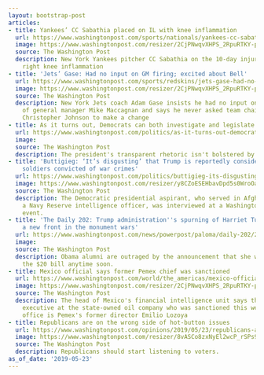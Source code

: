 ```yaml
---
layout: bootstrap-post
articles:
- title: Yankees’ CC Sabathia placed on IL with knee inflammation
  url: https://www.washingtonpost.com/sports/nationals/yankees-cc-sabathia-placed-on-il-with-knee-inflammation/2019/05/23/ec53e5f6-7d6b-11e9-b1f3-b233fe5811ef_story.html
  image: https://www.washingtonpost.com/resizer/2CjPNwqvXHPS_2RpuRTKY-p3eVo=/1484x0/www.washingtonpost.com/pb/resources/img/twp-social-share.png
  source: The Washington Post
  description: New York Yankees pitcher CC Sabathia on the 10-day injured list with
    right knee inflammation
- title: 'Jets’ Gase: Had no input on GM firing; excited about Bell'
  url: https://www.washingtonpost.com/sports/redskins/jets-gase-had-no-input-on-gm-firing-excited-about-bell/2019/05/23/7ee6aec2-7d6b-11e9-b1f3-b233fe5811ef_story.html
  image: https://www.washingtonpost.com/resizer/2CjPNwqvXHPS_2RpuRTKY-p3eVo=/1484x0/www.washingtonpost.com/pb/resources/img/twp-social-share.png
  source: The Washington Post
  description: New York Jets coach Adam Gase insists he had no input on the firing
    of general manager Mike Maccagnan and says he never asked team chairman and CEO
    Christopher Johnson to make a change
- title: As it turns out, Democrats can both investigate and legislate
  url: https://www.washingtonpost.com/politics/as-it-turns-out-democrats-can-both-investigate-and-legislate/2019/05/23/f1d9499c-50f5-4dc8-a285-57de3c53ae63_story.html
  image: 
  source: The Washington Post
  description: The president's transparent rhetoric isn't bolstered by reality.
- title: 'Buttigieg: ‘It’s disgusting’ that Trump is reportedly considering pardoning
    soldiers convicted of war crimes'
  url: https://www.washingtonpost.com/politics/buttigieg-its-disgusting-that-trump-is-reportedly-considering-pardoning-soldiers-convicted-of-war-crimes/2019/05/23/5ccae858-7d61-11e9-a5b3-34f3edf1351e_story.html
  image: https://www.washingtonpost.com/resizer/y8CZoESEHbavDpd5s0WroOadS-c=/1484x0/arc-anglerfish-washpost-prod-washpost.s3.amazonaws.com/public/V2E7WFD5NAI6TJNTGTZ634JVDY.jpg
  source: The Washington Post
  description: The Democratic presidential aspirant, who served in Afghanistan as
    a Navy Reserve intelligence officer, was interviewed at a Washington Post Live
    event.
- title: 'The Daily 202: Trump administration''s spurning of Harriet Tubman opens
    a new front in the monument wars'
  url: https://www.washingtonpost.com/news/powerpost/paloma/daily-202/2019/05/23/daily-202-trump-administration-s-spurning-of-harriet-tubman-opens-a-new-front-in-the-monument-wars/5ce5834a1ad2e52231e8e771/
  image: 
  source: The Washington Post
  description: Obama alumni are outraged by the announcement that she won’t go on
    the $20 bill anytime soon.
- title: Mexico official says former Pemex chief was sanctioned
  url: https://www.washingtonpost.com/world/the_americas/mexico-official-says-former-pemex-chief-was-sanctioned/2019/05/23/8df1d210-7d67-11e9-b1f3-b233fe5811ef_story.html
  image: https://www.washingtonpost.com/resizer/2CjPNwqvXHPS_2RpuRTKY-p3eVo=/1484x0/www.washingtonpost.com/pb/resources/img/twp-social-share.png
  source: The Washington Post
  description: The head of Mexico's financial intelligence unit says that a former
    executive at the state-owned oil company who was sanctioned this week by the comptroller's
    office is Pemex's former director Emilio Lozoya
- title: Republicans are on the wrong side of hot-button issues
  url: https://www.washingtonpost.com/opinions/2019/05/23/republicans-are-wrong-side-hot-button-issues/
  image: https://www.washingtonpost.com/resizer/8vASCo8zxNyEl2wcP_rSPs9PTfQ=/1484x0/arc-anglerfish-washpost-prod-washpost.s3.amazonaws.com/public/Y4QJTQQBOAI6TNO7LU4HJ4NMGY.jpg
  source: The Washington Post
  description: Republicans should start listening to voters.
as_of_date: '2019-05-23'
---
```



